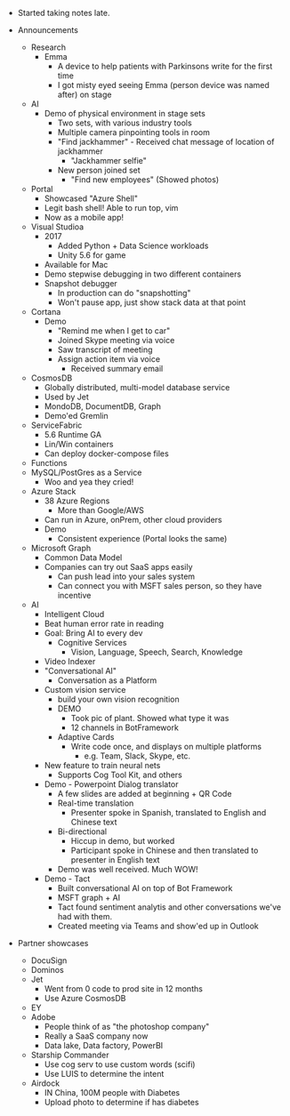 * Started taking notes late.  
* Announcements
  * Research
    * Emma
      * A device to help patients with Parkinsons write for the first time
      * I got misty eyed seeing Emma (person device was named after) on stage
  * AI
    * Demo of physical environment in stage sets
      * Two sets, with various industry tools
      * Multiple camera pinpointing tools in room
      * "Find jackhammer" - Received chat message of location of jackhammer
        * "Jackhammer selfie"
      * New person joined set
        * "Find new employees" (Showed photos)
  * Portal
    * Showcased "Azure Shell"
    * Legit bash shell!  Able to run top, vim
    * Now as a mobile app!
  * Visual Studioa
    * 2017
      * Added Python + Data Science workloads
      * Unity 5.6 for game
    * Available for Mac
    * Demo stepwise debugging in two different containers
    * Snapshot debugger
      * In production can do "snapshotting"
      * Won't pause app, just show stack data at that point
  * Cortana
    * Demo
      * "Remind me when I get to car"
      * Joined Skype meeting via voice
      * Saw transcript of meeting
      * Assign action item via voice
        * Received summary email
  * CosmosDB
    * Globally distributed, multi-model database service
    * Used by Jet
    * MondoDB, DocumentDB, Graph
    * Demo'ed Gremlin
  * ServiceFabric
    * 5.6 Runtime GA
    * Lin/Win containers
    * Can deploy docker-compose files
  * Functions
  * MySQL/PostGres as a Service
    * Woo and yea they cried!
  * Azure Stack
    * 38 Azure Regions
      * More than Google/AWS
    * Can run in Azure, onPrem, other cloud providers
    * Demo
      * Consistent experience (Portal looks the same)
  * Microsoft Graph
    * Common Data Model
    * Companies can try out SaaS apps easily
      * Can push lead into your sales system
      * Can connect you with MSFT sales person, so they have incentive
  * AI
    * Intelligent Cloud
    * Beat human error rate in reading 
    * Goal: Bring AI to every dev
      * Cognitive Services
        * Vision, Language, Speech, Search, Knowledge
    * Video Indexer
    * "Conversational AI"
      * Conversation as a Platform
    * Custom vision service 
      * build your own vision recognition
      * DEMO
        * Took pic of plant.  Showed what type it was
        * 12 channels in BotFramework
      * Adaptive Cards
        * Write code once, and displays on multiple platforms
          * e.g. Team, Slack, Skype, etc.
    * New feature to train neural nets
      * Supports Cog Tool Kit, and others
    * Demo - Powerpoint Dialog translator
      * A few slides are added at beginning + QR Code
      * Real-time translation
        * Presenter spoke in Spanish, translated to English and Chinese text
      * Bi-directional
        * Hiccup in demo, but worked
        * Participant spoke in Chinese and then translated to presenter in English text
      * Demo was well received.  Much WOW! 
    * Demo - Tact
      * Built conversational AI on top of Bot Framework
      * MSFT graph + AI
      * Tact found sentiment analytis and other conversations we've had with them.
      * Created meeting via Teams and show'ed up in Outlook 

* Partner showcases
  * DocuSign
  * Dominos
  * Jet
    * Went from 0 code to prod site in 12 months
    * Use Azure CosmosDB
  * EY
  * Adobe
    * People think of as "the photoshop company"
    * Really a SaaS company now
    * Data lake, Data factory, PowerBI
  * Starship Commander
    * Use cog serv to use custom words (scifi)
    * Use LUIS to determine the intent
  * Airdock
    * IN China, 100M people with Diabetes
    * Upload photo to determine if has diabetes 